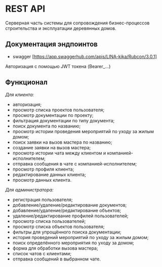 # REST API
Серверная часть системы для сопровождения бизнес-процессов строительства и эксплуатации деревянных домов.

## Документация эндпоинтов
- swagger [https://app.swaggerhub.com/apis/LINA-kika/Rubcon/3.0.1]

Авторизация с помощью JWT токена (Bearer_...)

## Функционал
*Для клиента:*
- авторизация;
- просмотр списка проектов пользователя;
- просмотр документации по проекту;
- фильтрация документации по типу документа;
- поиск документа по названию;
- просмотр истории проведения мероприятий по уходу за жилым домом;
- поиск заявки на вызов мастера по названию;
- создание заявки на вызов мастера;
- просмотр истории чата между клиентом и компанией-исполнителем;
- отправка сообщения в чате с компанией-исполнителем;
- просмотр профиля клиента;
- редактирование данных клиента;
- просмотр данных клиента.

*Для администратора:*
- регистрация пользователя;
- добавление/удаление/редактирование документов;
- добавление/удаление/редактирование объектов;
- удаление/редактирование профилей пользователей;
- просмотр списка пользователей;
- просмотр списка объектов пользователя;
- фильтры для упрощённого поиска документации;
- история проведений мероприятий по уходу за жилым домом;
- поиск определённого мероприятия по уходу за домом;
- форма для обработки вызова мастера;
- список чатов с клиентами;
- отправка сообщений в выбранном чате.

